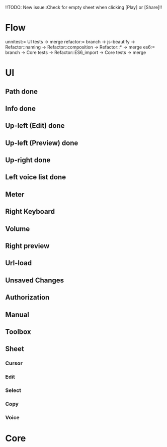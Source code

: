 !!TODO: New issue::Check for empty sheet when clicking [Play] or [Share]!!

# Flow
unnitest:= UI tests -> merge
refactor:= branch -> js-beautify -> Refactor::naming -> Refactor::composition -> Refactor::* -> merge
es6:= branch -> Core tests -> Refactor::ES6_import -> Core tests -> merge

# UI
## Path done
## Info done
## Up-left (Edit) done
## Up-left (Preview) done
## Up-right done
## Left voice list done
## Meter
## Right Keyboard
## Volume
## Right preview
## Url-load
## Unsaved Changes
## Authorization
## Manual
## Toolbox
## Sheet
### Cursor
### Edit
### Select
### Copy
### Voice

# Core
